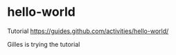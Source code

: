 # hello-world
Tutorial https://guides.github.com/activities/hello-world/

Gilles is trying the tutorial
